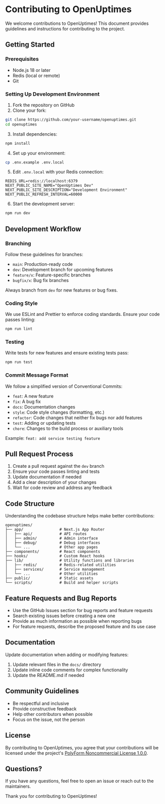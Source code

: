 # Contributing to OpenUptimes

We welcome contributions to OpenUptimes! This document provides guidelines and instructions for contributing to the project.

## Getting Started

### Prerequisites

- Node.js 18 or later
- Redis (local or remote)
- Git

### Setting Up Development Environment

1. Fork the repository on GitHub
2. Clone your fork:

```bash
git clone https://github.com/your-username/openuptimes.git
cd openuptimes
```

3. Install dependencies:

```bash
npm install
```

4. Set up your environment:

```bash
cp .env.example .env.local
```

5. Edit `.env.local` with your Redis connection:

```
REDIS_URL=redis://localhost:6379
NEXT_PUBLIC_SITE_NAME="OpenUptimes Dev"
NEXT_PUBLIC_SITE_DESCRIPTION="Development Environment"
NEXT_PUBLIC_REFRESH_INTERVAL=60000
```

6. Start the development server:

```bash
npm run dev
```

## Development Workflow

### Branching

Follow these guidelines for branches:

- `main`: Production-ready code
- `dev`: Development branch for upcoming features
- `feature/x`: Feature-specific branches
- `bugfix/x`: Bug fix branches

Always branch from `dev` for new features or bug fixes.

### Coding Style

We use ESLint and Prettier to enforce coding standards. Ensure your code passes linting:

```bash
npm run lint
```

### Testing

Write tests for new features and ensure existing tests pass:

```bash
npm run test
```

### Commit Message Format

We follow a simplified version of Conventional Commits:

- `feat`: A new feature
- `fix`: A bug fix
- `docs`: Documentation changes
- `style`: Code style changes (formatting, etc.)
- `refactor`: Code changes that neither fix bugs nor add features
- `test`: Adding or updating tests
- `chore`: Changes to the build process or auxiliary tools

Example: `feat: add service testing feature`

## Pull Request Process

1. Create a pull request against the `dev` branch
2. Ensure your code passes linting and tests
3. Update documentation if needed
4. Add a clear description of your changes
5. Wait for code review and address any feedback

## Code Structure

Understanding the codebase structure helps make better contributions:

```
openuptimes/
├── app/                # Next.js App Router
│   ├── api/            # API routes
│   ├── admin/          # Admin interface
│   ├── debug/          # Debug interfaces
│   └── ...             # Other app pages
├── components/         # React components
├── hooks/              # Custom React hooks
├── lib/                # Utility functions and libraries
│   ├── redis/          # Redis-related utilities
│   ├── services/       # Service management
│   └── ...             # Other utilities
├── public/             # Static assets
└── scripts/            # Build and helper scripts
```

## Feature Requests and Bug Reports

- Use the GitHub Issues section for bug reports and feature requests
- Search existing issues before creating a new one
- Provide as much information as possible when reporting bugs
- For feature requests, describe the proposed feature and its use case

## Documentation

Update documentation when adding or modifying features:

1. Update relevant files in the `docs/` directory
2. Update inline code comments for complex functionality
3. Update the README.md if needed

## Community Guidelines

- Be respectful and inclusive
- Provide constructive feedback
- Help other contributors when possible
- Focus on the issue, not the person

## License

By contributing to OpenUptimes, you agree that your contributions will be licensed under the project's [PolyForm Noncommercial License 1.0.0](https://github.com/openuptimes/openuptimes/blob/main/LICENSE).

## Questions?

If you have any questions, feel free to open an issue or reach out to the maintainers.

Thank you for contributing to OpenUptimes! 